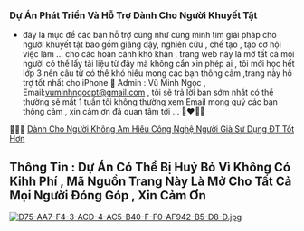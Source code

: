 ### Dự Án Phát Triển Và Hỗ Trợ Dành Cho Người Khuyết Tật 
- đây là mục để các bạn hỗ trợ cũng như cùng mình tìm giải pháp cho người khuyết tật bao gồm giảng dậy, nghiên cứu , chế tạo , tạo cơ hội việc làm ... cho các hoàn cảnh khó khăn , trang web này là mở tất cả mọi người có thể lấy tài liệu từ đây mà không cần xin phép ai , tôi mới học hết lớp 3 nên câu từ có thể khó hiểu mong các bạn thông cảm ,trang này hỗ trợ tốt nhất cho iPhone 🫠 Admin : Vũ Minh Ngọc , Email:vuminhngocpt@gmail.com , tôi sẽ trả lời bạn sớm nhất có thể thường sẽ mất 1 tuần tôi không thường xem Email mong quý các bạn thông cảm , xin cảm ơn đã quan tâm tới ... 👩‍❤️‍💋‍👩

🧑‍🦯🌱 [Dành Cho Người Không Am Hiểu Công Nghệ Người Già Sử Dụng ĐT Tốt Hơn](https://github.com/vuminhngocpt/App-ho-tro-nguoi-khiem-thi)

## Thông Tin : Dự Án Có Thể Bị Huỷ Bỏ Vì Không Có Kihh Phí , Mã Nguồn Trang Này Là Mở Cho Tất Cả Mọi Người Đóng Góp , Xin Cảm Ơn

[![D75-AA7-F4-3-ACD-4-AC5-B40-F-F0-AF942-B5-D8-D.jpg](https://i.postimg.cc/s2PHrLnF/D75-AA7-F4-3-ACD-4-AC5-B40-F-F0-AF942-B5-D8-D.jpg)](https://postimg.cc/nszGK3bT)